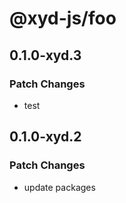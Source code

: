 # @xyd-js/foo

## 0.1.0-xyd.3

### Patch Changes

- test

## 0.1.0-xyd.2

### Patch Changes

- update packages
